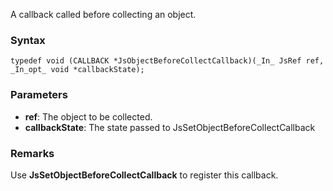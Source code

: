 A callback called before collecting an object.
### Syntax 
```
typedef void (CALLBACK *JsObjectBeforeCollectCallback)(_In_ JsRef ref, _In_opt_ void *callbackState);
```
### Parameters 
* __ref__: The object to be collected.
* __callbackState__: The state passed to <c>JsSetObjectBeforeCollectCallback

### Remarks
Use **JsSetObjectBeforeCollectCallback** to register this callback.